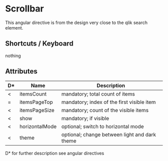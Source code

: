 # Scrollbar

This angular directive is from the design very close to the qlik search element.

## Shortcuts / Keyboard

nothing

## Attributes

D* | Name            |  Description
---|-----------------|--------------------------------------------
 < | itemsCount      | mandatory; total count of items
 = | itemsPageTop    | mandatory; index of the first visible item
 < | itemsPageSize   | mandatory; count of the visible items
 < | show            | mandatory; if visible
 < | horizontalMode  | optional; switch to horizontal mode
 < | theme           | optional; change between light and dark theme

D* for further description see angular directives
